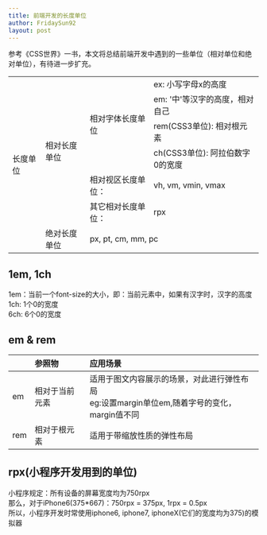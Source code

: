 ```yaml
---
title: 前端开发的长度单位
author: FridaySun92
layout: post
---
```


参考《CSS世界》一书，本文将总结前端开发中遇到的一些单位（相对单位和绝对单位），有待进一步扩充。

<table class="showline bg-none">
<tr>
    <td rowspan="7" class="vertical-mid"> 长度单位 </td>
    <td rowspan="6" class="vertical-mid"> 相对长度单位 </td>
    <td rowspan="4" class="vertical-mid"> 相对字体长度单位 </td>
    <td> ex: 小写字母x的高度 </td>
</tr>
<tr>
    <td> em: '中'等汉字的高度，相对自己</td>
</tr>
<tr>
    <td> rem(CSS3单位): 相对根元素</td>
</tr>
<tr>
    <td> ch(CSS3单位): 阿拉伯数字0的宽度</td>
</tr>
<tr>
    <td> 相对视区长度单位：</td>
    <td> vh, vm, vmin, vmax</td>
</tr>
<tr>
    <td> 其它相对长度单位： </td>
    <td> rpx </td>
</tr>
<tr>
    <td> 绝对长度单位 </td>
    <td colspan="2"> px, pt, cm, mm, pc</td>
    
</tr>
</table>

## 1em, 1ch
1em：当前一个font-size的大小，即：当前元素中，如果有汉字时，汉字的高度<br/>
1ch: 1个0的宽度<br/>
6ch: 6个0的宽度

## em & rem

|    |        参照物 |         应用场景         |
|:---|:--------------|:-------------------------|
| em | 相对于当前元素 | 适用于图文内容展示的场景，对此进行弹性布局 <br/> eg:设置margin单位em,随着字号的变化，margin值不同   |
| rem| 相对于根元素   | 适用于带缩放性质的弹性布局 |

## rpx(小程序开发用到的单位)
小程序规定：所有设备的屏幕宽度均为750rpx<br/>
那么，对于iPhone6(375*667)：750rpx = 375px, 1rpx = 0.5px<br/>
所以，小程序开发时常使用iphone6, iphone7, iphoneX(它们的宽度均为375)的模拟器